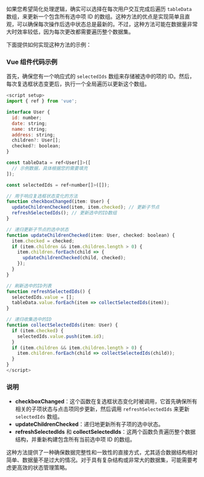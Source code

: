 如果您希望简化处理逻辑，确实可以选择在每次用户交互完成后遍历 `tableData` 数组，来更新一个包含所有选中项 ID 的数组。这种方法的优点是实现简单且直观，可以确保每次操作后选中状态总是最新的。不过，这种方法可能在数据量非常大时效率较低，因为每次更改都需要遍历整个数据集。

下面提供如何实现这种方法的示例：

### Vue 组件代码示例

首先，确保您有一个响应式的 `selectedIds` 数组来存储被选中的项的 ID。然后，每次复选框状态变更后，执行一个全局遍历以更新这个数组。

```js
<script setup>
import { ref } from 'vue';

interface User {
  id: number;
  date: string;
  name: string;
  address: string;
  children?: User[];
  checked?: boolean;
}

const tableData = ref<User[]>([
  // 示例数据，具体根据您的需要填充
]);

const selectedIds = ref<number[]>([]);

// 用于响应复选框状态变化的方法
function checkboxChanged(item: User) {
  updateChildrenChecked(item, item.checked); // 更新子节点
  refreshSelectedIds(); // 更新选中的ID数组
}

// 递归更新子节点的选中状态
function updateChildrenChecked(item: User, checked: boolean) {
  item.checked = checked;
  if (item.children && item.children.length > 0) {
    item.children.forEach(child => {
      updateChildrenChecked(child, checked);
    });
  }
}

// 刷新选中的ID列表
function refreshSelectedIds() {
  selectedIds.value = [];
  tableData.value.forEach(item => collectSelectedIds(item));
}

// 递归收集选中的ID
function collectSelectedIds(item: User) {
  if (item.checked) {
    selectedIds.value.push(item.id);
  }
  if (item.children && item.children.length > 0) {
    item.children.forEach(child => collectSelectedIds(child));
  }
}
</script>
```

### 说明
- **checkboxChanged**：这个函数在复选框状态变化时被调用，它首先确保所有相关的子项状态与点击项同步更新，然后调用 `refreshSelectedIds` 来更新 `selectedIds` 数组。
- **updateChildrenChecked**：递归地更新所有子项的选中状态。
- **refreshSelectedIds** 和 **collectSelectedIds**：这两个函数负责遍历整个数据结构，并重新构建包含所有当前选中项 ID 的数组。

这种方法提供了一种确保数据完整性和一致性的直接方式，尤其适合数据结构相对简单、数据量不是过大的情况。对于具有复杂结构或非常大的数据集，可能需要考虑更高效的状态管理策略。